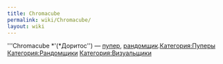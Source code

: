 ```yaml
---
title: Chromacube
permalink: wiki/Chromacube/
layout: wiki
---
```


'''Chromacube *'(*Доритос'') — [пупер](Пуперы "wikilink"),
[рандомщик](Рандомщики "wikilink").[Категория:Пуперы](Категория:Пуперы "wikilink")
[Категория:Рандомщики](Категория:Рандомщики "wikilink")
[Категория:Визуальщики](Категория:Визуальщики "wikilink")
